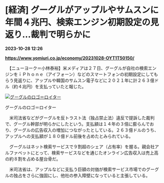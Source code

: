 # [経済] グーグルがアップルやサムスンに年間４兆円、検索エンジン初期設定の見返り…裁判で明らかに

**2023-10-28 12:26**

**https://www.yomiuri.co.jp/economy/20231028-OYT1T50150/**

　【ニューヨーク＝小林泰裕】米メディアは２７日、グーグルが自社の検索エンジンをｉＰｈｏｎｅ（アイフォーン）などのスマートフォンの初期設定にしてもらう見返りに、アップルや韓国のサムスン電子などに２０２１年に計２６３億ドル（約４兆円）を支払っていたと報じた。

[![グーグルのロゴ＝ロイター](https://www.yomiuri.co.jp/media/2023/10/20231028-OYT1I50131-1.jpg)](https://www.yomiuri.co.jp/pluralphoto/20231028-OYT1I50131/)

グーグルのロゴ＝ロイター

　米司法省などがグーグルを反トラスト法（独占禁止法）違反で提訴した裁判で、グーグル幹部が明らかにしたという。支払額は１４年の３倍に膨らんでおり、グーグルの広告収入の増加につながったとしている。２６３億ドルのうち、アップルへの支払額が１８０億ドル前後を占めたとみられている。

　グーグルはネット検索サービスで９割超のシェア（占有率）を握る。親会社アルファベットにとって、検索サービスなどを通じたオンライン広告収入は売上高の約８割を占める屋台骨だ。

　米司法省は、アップルなどに支払う巨額の対価が検索サービス市場でのグーグルの独占をさらに強固にし、他社の参入障壁になっていると主張している。